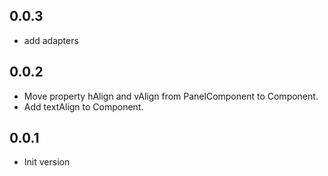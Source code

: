## 0.0.3

- add adapters

## 0.0.2

- Move property hAlign and vAlign from PanelComponent to Component.
- Add textAlign to Component.

## 0.0.1

- Init version